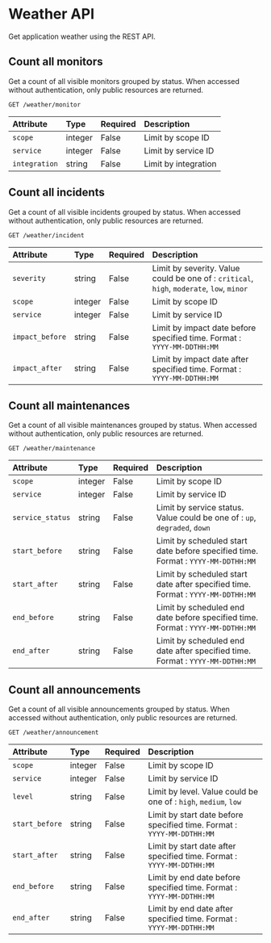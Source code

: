 # Weather API

Get application weather using the REST API.

## Count all monitors

Get a count of all visible monitors grouped by status. When accessed without authentication, only public resources are returned.

```
GET /weather/monitor
```

| Attribute | Type | Required | Description |
|:----------|:-----|:---------|:------------|
| `scope`       | integer | False | Limit by scope ID |
| `service`     | integer | False | Limit by service ID |
| `integration` | string  | False | Limit by integration |

## Count all incidents

Get a count of all visible incidents grouped by status. When accessed without authentication, only public resources are returned.

```
GET /weather/incident
```

| Attribute | Type | Required | Description |
|:----------|:-----|:---------|:------------|
| `severity`           | string  | False | Limit by severity. Value could be one of : `critical`, `high`, `moderate`, `low`, `minor` | 
| `scope`              | integer | False | Limit by scope ID |
| `service`            | integer | False | Limit by service ID |
| `impact_before`      | string  | False | Limit by impact date before specified time. Format : `YYYY-MM-DDTHH:MM` |
| `impact_after`       | string  | False | Limit by impact date after specified time. Format : `YYYY-MM-DDTHH:MM` |

## Count all maintenances

Get a count of all visible maintenances grouped by status. When accessed without authentication, only public resources are returned.

```
GET /weather/maintenance
```

| Attribute | Type | Required | Description |
|:----------|:-----|:---------|:------------|
| `scope`              | integer | False | Limit by scope ID |
| `service`            | integer | False | Limit by service ID |
| `service_status`     | string  | False | Limit by service status. Value could be one of : `up`, `degraded`, `down` |
| `start_before`       | string  | False | Limit by scheduled start date before specified time. Format : `YYYY-MM-DDTHH:MM` |
| `start_after`        | string  | False | Limit by scheduled start date after specified time. Format : `YYYY-MM-DDTHH:MM` |
| `end_before`         | string  | False | Limit by scheduled end date before specified time. Format : `YYYY-MM-DDTHH:MM` |
| `end_after`          | string  | False | Limit by scheduled end date after specified time. Format : `YYYY-MM-DDTHH:MM` |

## Count all announcements

Get a count of all visible announcements grouped by status. When accessed without authentication, only public resources are returned.

```
GET /weather/announcement
```

| Attribute | Type | Required | Description |
|:----------|:-----|:---------|:------------|
| `scope`        | integer | False | Limit by scope ID |
| `service`      | integer | False | Limit by service ID |
| `level`        | string  | False | Limit by level. Value could be one of : `high`, `medium`, `low` |
| `start_before` | string  | False | Limit by start date before specified time. Format : `YYYY-MM-DDTHH:MM` |
| `start_after`  | string  | False | Limit by start date after specified time. Format : `YYYY-MM-DDTHH:MM` |
| `end_before`   | string  | False | Limit by end date before specified time. Format : `YYYY-MM-DDTHH:MM` |
| `end_after`    | string  | False | Limit by end date after specified time. Format : `YYYY-MM-DDTHH:MM` |
